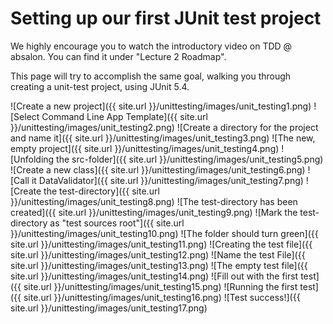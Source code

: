 # Setting up our first JUnit test project

We highly encourage you to watch the introductory video on TDD @ absalon. You can find it under "Lecture 2 Roadmap".

This page will try to accomplish the same goal, walking you through creating a unit-test project, using JUnit 5.4.


![Create a new project]({{ site.url }}/unittesting/images/unit_testing1.png)
![Select Command Line App Template]({{ site.url }}/unittesting/images/unit_testing2.png)
![Create a directory for the project and name it]({{ site.url }}/unittesting/images/unit_testing3.png)
![The new, empty project]({{ site.url }}/unittesting/images/unit_testing4.png)
![Unfolding the src-folder]({{ site.url }}/unittesting/images/unit_testing5.png)
![Create a new class]({{ site.url }}/unittesting/images/unit_testing6.png)
![Call it DataValidator]({{ site.url }}/unittesting/images/unit_testing7.png)
![Create the test-directory]({{ site.url }}/unittesting/images/unit_testing8.png)
![The test-directory has been created]({{ site.url }}/unittesting/images/unit_testing9.png)
![Mark the test-directory as "test sources root"]({{ site.url }}/unittesting/images/unit_testing10.png)
![The folder should turn green]({{ site.url }}/unittesting/images/unit_testing11.png)
![Creating the test file]({{ site.url }}/unittesting/images/unit_testing12.png)
![Name the test File]({{ site.url }}/unittesting/images/unit_testing13.png)
![The empty test file]({{ site.url }}/unittesting/images/unit_testing14.png)
![Fill out with the first test]({{ site.url }}/unittesting/images/unit_testing15.png)
![Running the first test]({{ site.url }}/unittesting/images/unit_testing16.png)
![Test success!]({{ site.url }}/unittesting/images/unit_testing17.png)
